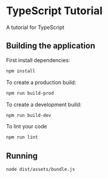 # TypeScript Tutorial

A tutorial for TypeScript

## Building the application

First install dependencies:

```sh
npm install
```

To create a production build:

```sh
npm run build-prod
```

To create a development build:

```sh
npm run build-dev
```

To lint your code

```sh
npm run lint
```

## Running

```sh
node dist/assets/bundle.js
```
